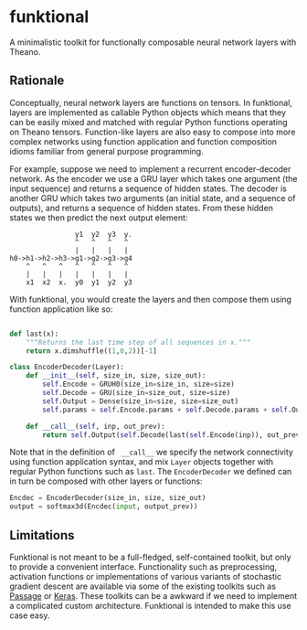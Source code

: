 # funktional 

A minimalistic toolkit for functionally composable neural network
layers with Theano.

Rationale
---------

Conceptually, neural network layers are functions on tensors.  In
funktional, layers are implemented as callable Python objects which
means that they can be easily mixed and matched with regular Python
functions operating on Theano tensors. Function-like layers are also
easy to compose into more complex networks using function application
and function composition idioms familiar from general purpose
programming.

For example, suppose we need to implement a recurrent encoder-decoder
network. As the encoder we use a GRU layer which takes one argument
(the input sequence) and returns a sequence of hidden states. The
decoder is another GRU which takes two arguments (an initial state,
and a sequence of outputs), and returns a sequence of hidden
states. From these hidden states we then predict the next output
element:

```
                y1  y2  y3  y.
                ^   ^   ^   ^
                |   |   |   |            
h0->h1->h2->h3->g1->g2->g3->g4
    ^   ^   ^   ^   ^   ^   ^
    |   |   |   |   |   |   |
    x1  x2  x.  y0  y1  y2  y3
```

With funktional, you would create the layers and then compose them
using function application like so:

```python

def last(x):
    """Returns the last time step of all sequences in x."""
    return x.dimshuffle((1,0,2))[-1]

class EncoderDecoder(Layer):
    def __init__(self, size_in, size, size_out):
        self.Encode = GRUH0(size_in=size_in, size=size)
        self.Decode = GRU(size_in=size_out, size=size)
        self.Output = Dense(size_in=size, size=size_out)
        self.params = self.Encode.params + self.Decode.params + self.Output.params

    def __call__(self, inp, out_prev):
        return self.Output(self.Decode(last(self.Encode(inp)), out_prev))
```

Note that in the definition of ` __call__` we specify the network
connectivity using function application syntax, and mix `Layer`
objects together with regular Python functions such as `last`. The
`EncoderDecoder` we defined can in turn be composed with other layers
or functions:

```python
Encdec = EncoderDecoder(size_in, size, size_out)
output = softmax3d(Encdec(input, output_prev))
```

Limitations
-----------

Funktional is not meant to be a full-fledged, self-contained toolkit,
but only to provide a convenient interface. Functionality such as
preprocessing, activation functions or implementations of various
variants of stochastic gradient descent are available via some of the
existing toolkits such as
[Passage](https://github.com/IndicoDataSolutions/Passage) or
[Keras](https://github.com/fchollet/keras). These toolkits can be a
awkward if we need to implement a complicated custom architecture.
Funktional is intended to make this use case easy.

